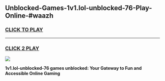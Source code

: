 
## Unblocked-Games-1v1.lol-unblocked-76-Play-Online-#waazh
<h3>
<a href="https://premium.freeplayer.one?title=1v1.lol-unblocked-76&ref=27F">CLICK TO PLAY</a></h3>
<hr>

<h3>
<a href="https://premium.freeplayer.one?title=1v1.lol-unblocked-76&ref=27F">CLICK 2 PLAY</a>
  
</h3>

<a href="https://premium.freeplayer.one?title=1v1.lol-unblocked-76&ref=27F"><img src="https://clearcache.store/games.png"></a>


**1v1.lol-unblocked-76 games unblocked: Your Gateway to Fun and Accessible Online Gaming**
